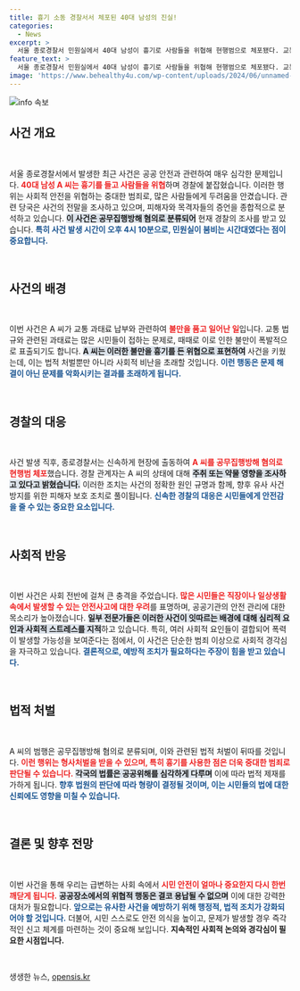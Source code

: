 ```yaml
---
title: 흉기 소동 경찰서서 체포된 40대 남성의 진실!
categories:
  - News
excerpt: >
  서울 종로경찰서 민원실에서 40대 남성이 흉기로 사람들을 위협해 현행범으로 체포됐다. 교통 과태료에 불만을 품은 A 씨의 범행 배경은 무엇일까? 이번 사건의 이면에 숨겨진 이야기를 놓치지 마세요!
feature_text: >
  서울 종로경찰서 민원실에서 40대 남성이 흉기로 사람들을 위협해 현행범으로 체포됐다. 교통 과태료에 불만을 품은 A 씨의 범행 배경은 무엇일까? 이번 사건의 이면에 숨겨진 이야기를 놓치지 마세요!
image: 'https://www.behealthy4u.com/wp-content/uploads/2024/06/unnamed-file.png'
---
```


<p><img src="https://www.behealthy4u.com/wp-content/uploads/2024/06/unnamed-file.png" alt="info 속보" /></p>

<h2 data-ke-size="size26">사건 개요</h2>

<p data-ke-size="size16">&nbsp;</p>

<p data-ke-size="size16">서울 종로경찰서에서 발생한 최근 사건은 공공 안전과 관련하여 매우 심각한 문제입니다. <b><span style="color: #ee2323;">40대 남성 A 씨는 흉기를 들고 사람들을 위협</span></b>하며 경찰에 붙잡혔습니다. 이러한 행위는 사회적 안전을 위협하는 중대한 범죄로, 많은 사람들에게 두려움을 안겼습니다. 관련 당국은 사건의 전말을 조사하고 있으며, 피해자와 목격자들의 증언을 종합적으로 분석하고 있습니다. <b><span style="background-color: #21538527;">이 사건은 공무집행방해 혐의로 분류되어</span></b> 현재 경찰의 조사를 받고 있습니다. <b><span style="color: #1a5490;">특히 사건 발생 시간이 오후 4시 10분으로, 민원실이 붐비는 시간대였다는 점이 중요합니다.</span></b></p>

<p data-ke-size="size16">&nbsp;</p>

<h2 data-ke-size="size26">사건의 배경</h2>

<p data-ke-size="size16">&nbsp;</p>

<p data-ke-size="size16">이번 사건은 A 씨가 교통 과태료 납부와 관련하여 <b><span style="color: #ee2323;">불만을 품고 일어난 일</span></b>입니다. 교통 법규와 관련된 과태료는 많은 시민들이 접하는 문제로, 때때로 이로 인한 불만이 폭발적으로 표출되기도 합니다. <b><span style="background-color: #21538527;">A 씨는 이러한 불만을 흉기를 든 위협으로 표현하여</span></b> 사건을 키웠는데, 이는 법적 처벌뿐만 아니라 사회적 비난을 초래할 것입니다. <b><span style="color: #1a5490;">이런 행동은 문제 해결이 아닌 문제를 악화시키는 결과를 초래하게 됩니다.</span></b></p>

<p data-ke-size="size16">&nbsp;</p>

<h2 data-ke-size="size26">경찰의 대응</h2>

<p data-ke-size="size16">&nbsp;</p>

<p data-ke-size="size16">사건 발생 직후, 종로경찰서는 신속하게 현장에 출동하여 <b><span style="color: #ee2323;">A 씨를 공무집행방해 혐의로 현행범 체포</span></b>했습니다. 경찰 관계자는 A 씨의 상태에 대해 <b><span style="background-color: #21538527;">주취 또는 약물 영향을 조사하고 있다고 밝혔습니다.</span></b> 이러한 조치는 사건의 정확한 원인 규명과 함께, 향후 유사 사건 방지를 위한 피해자 보호 조치로 풀이됩니다. <b><span style="color: #1a5490;">신속한 경찰의 대응은 시민들에게 안전감을 줄 수 있는 중요한 요소입니다.</span></b></p>

<p data-ke-size="size16">&nbsp;</p>

<h2 data-ke-size="size26">사회적 반응</h2>

<p data-ke-size="size16">&nbsp;</p>

<p data-ke-size="size16">이번 사건은 사회 전반에 걸쳐 큰 충격을 주었습니다. <b><span style="color: #ee2323;">많은 시민들은 직장이나 일상생활 속에서 발생할 수 있는 안전사고에 대한 우려</span></b>를 표명하며, 공공기관의 안전 관리에 대한 목소리가 높아졌습니다. <b><span style="background-color: #21538527;">일부 전문가들은 이러한 사건이 잇따르는 배경에 대해 심리적 요인과 사회적 스트레스를 지적</span></b>하고 있습니다. 특히, 여러 사회적 요인들이 결합되어 폭력이 발생할 가능성을 보여준다는 점에서, 이 사건은 단순한 범죄 이상으로 사회적 경각심을 자극하고 있습니다. <b><span style="color: #1a5490;">결론적으로, 예방적 조치가 필요하다는 주장이 힘을 받고 있습니다.</span></b></p>

<p data-ke-size="size16">&nbsp;</p>

<h2 data-ke-size="size26">법적 처벌</h2>

<p data-ke-size="size16">&nbsp;</p>

<p data-ke-size="size16">A 씨의 범행은 공무집행방해 혐의로 분류되며, 이와 관련된 법적 처벌이 뒤따를 것입니다. <b><span style="color: #ee2323;">이런 행위는 형사처벌을 받을 수 있으며, 특히 흉기를 사용한 점은 더욱 중대한 범죄로 판단될 수 있습니다.</span></b> <b><span style="background-color: #21538527;">각국의 법률은 공공위해를 심각하게 다루며</span></b> 이에 따라 법적 제재를 가하게 됩니다. <b><span style="color: #1a5490;">향후 법원의 판단에 따라 형량이 결정될 것이며, 이는 시민들의 법에 대한 신뢰에도 영향을 미칠 수 있습니다.</span></b></p>

<p data-ke-size="size16">&nbsp;</p>

<h2 data-ke-size="size26">결론 및 향후 전망</h2>

<p data-ke-size="size16">&nbsp;</p>

<p data-ke-size="size16">이번 사건을 통해 우리는 급변하는 사회 속에서 <b><span style="color: #ee2323;">시민 안전이 얼마나 중요한지 다시 한번 깨닫게 됩니다.</span></b> <b><span style="background-color: #21538527;">공공장소에서의 위협적 행동은 결코 용납될 수 없으며</span></b> 이에 대한 강력한 대처가 필요합니다. <b><span style="color: #1a5490;">앞으로는 유사한 사건을 예방하기 위해 행정적, 법적 조치가 강화되어야 할 것입니다.</span></b> 더불어, 시민 스스로도 안전 의식을 높이고, 문제가 발생할 경우 즉각적인 신고 체계를 마련하는 것이 중요해 보입니다. <b>지속적인 사회적 논의와 경각심이 필요한 시점입니다.</b></p>

<p data-ke-size="size16">&nbsp;</p>
생생한 뉴스, <a href="https://opensis.kr" rel="dofollow">opensis.kr</a>


